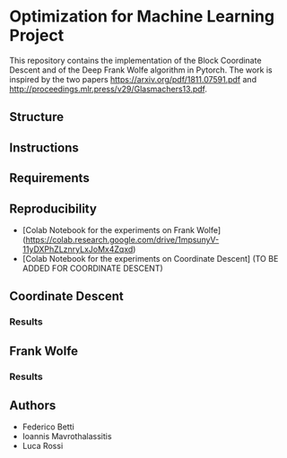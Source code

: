 # Optimization for Machine Learning Project
This repository contains the implementation of the Block Coordinate Descent and of the Deep Frank Wolfe algorithm in Pytorch. The work is inspired by the two papers  https://arxiv.org/pdf/1811.07591.pdf and http://proceedings.mlr.press/v29/Glasmachers13.pdf.

## Structure

## Instructions

## Requirements

## Reproducibility
- [Colab Notebook for the experiments on Frank Wolfe] (https://colab.research.google.com/drive/1mpsunyV-11yDXPhZLznryLxJoMx4Zqxd)
- [Colab Notebook for the experiments on Coordinate Descent] (TO BE ADDED FOR COORDINATE DESCENT)

## Coordinate Descent

### Results

## Frank Wolfe

### Results

## Authors
- Federico Betti
- Ioannis Mavrothalassitis
- Luca Rossi
